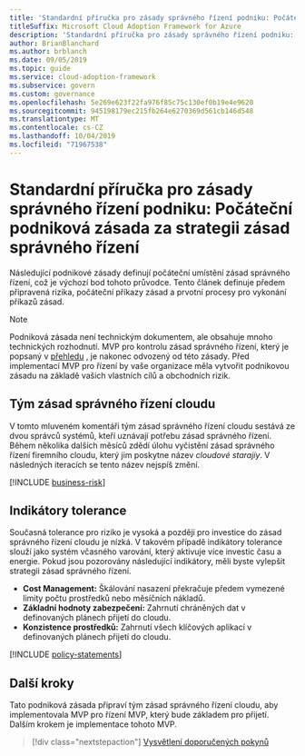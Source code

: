 ```yaml
---
title: 'Standardní příručka pro zásady správného řízení podniku: Počáteční podniková zásada za strategii zásad správného řízení'
titleSuffix: Microsoft Cloud Adoption Framework for Azure
description: 'Standardní příručka pro zásady správného řízení podniku: Počáteční podniková zásada za strategii zásad správného řízení'
author: BrianBlanchard
ms.author: brblanch
ms.date: 09/05/2019
ms.topic: guide
ms.service: cloud-adoption-framework
ms.subservice: govern
ms.custom: governance
ms.openlocfilehash: 5e269e623f22fa976f85c75c130ef0b19e4e9620
ms.sourcegitcommit: 945198179ec215fb264e6270369d561cb146d548
ms.translationtype: MT
ms.contentlocale: cs-CZ
ms.lasthandoff: 10/04/2019
ms.locfileid: "71967538"
---
```

# <a name="standard-enterprise-governance-guide-initial-corporate-policy-behind-the-governance-strategy"></a>Standardní příručka pro zásady správného řízení podniku: Počáteční podniková zásada za strategii zásad správného řízení

Následující podnikové zásady definují počáteční umístění zásad správného řízení, což je výchozí bod tohoto průvodce. Tento článek definuje předem připravená rizika, počáteční příkazy zásad a prvotní procesy pro vykonání příkazů zásad.

> [!NOTE]
>Podniková zásada není technickým dokumentem, ale obsahuje mnoho technických rozhodnutí. MVP pro kontrolu zásad správného řízení, který je popsaný v [přehledu](./index.md) , je nakonec odvozený od této zásady. Před implementací MVP pro řízení by vaše organizace měla vytvořit podnikovou zásadu na základě vašich vlastních cílů a obchodních rizik.

## <a name="cloud-governance-team"></a>Tým zásad správného řízení cloudu

V tomto mluveném komentáři tým zásad správného řízení cloudu sestává ze dvou správců systémů, kteří uznávají potřebu zásad správného řízení. Během několika dalších měsíců zdědí úlohu vyčistění zásad správného řízení firemního cloudu, který jim poskytne název _cloudové starajíy_. V následných iteracích se tento název nejspíš změní.

[!INCLUDE [business-risk](../../../../includes/business-risks.md)]

## <a name="tolerance-indicators"></a>Indikátory tolerance

Současná tolerance pro riziko je vysoká a později pro investice do zásad správného řízení cloudu je nízká. V takovém případě indikátory tolerance slouží jako systém včasného varování, který aktivuje více investic času a energie. Pokud jsou pozorovány následující indikátory, měli byste vylepšit strategii zásad správného řízení.

- **Cost Management:** Škálování nasazení překračuje předem vymezené limity počtu prostředků nebo měsíčních nákladů.
- **Základní hodnoty zabezpečení:** Zahrnutí chráněných dat v definovaných plánech přijetí do cloudu.
- **Konzistence prostředků:** Zahrnutí všech klíčových aplikací v definovaných plánech přijetí do cloudu.

[!INCLUDE [policy-statements](../../../../includes/policy-statements.md)]

## <a name="next-steps"></a>Další kroky

Tato podniková zásada připraví tým zásad správného řízení cloudu, aby implementovala MVP pro řízení MVP, který bude základem pro přijetí. Dalším krokem je implementace tohoto MVP.

> [!div class="nextstepaction"]
> [Vysvětlení doporučených pokynů](./prescriptive-guidance.md)
